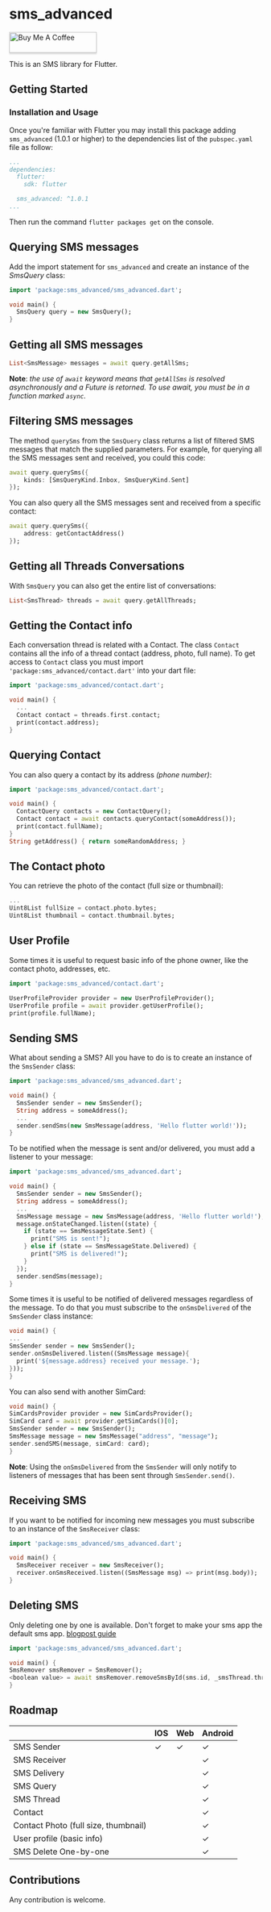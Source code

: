 # sms_advanced
<a href="https://www.buymeacoffee.com/EddieGenius" target="_blank"><img src="https://i.imgur.com/aV6DDA7.png" alt="Buy Me A Coffee" style="height: 41px !important;width: 174px !important; box-shadow: 0px 3px 2px 0px rgba(190, 190, 190, 0.5) !important;-webkit-box-shadow: 0px 3px 2px 0px rgba(190, 190, 190, 0.5) !important;" > </a>

This is an SMS library for Flutter.

## Getting Started


### Installation and Usage

Once you're familiar with Flutter you may install this package adding `sms_advanced` (1.0.1 or higher) to the dependencies list of the `pubspec.yaml` file as follow:

```yaml
...
dependencies:
  flutter:
    sdk: flutter

  sms_advanced: ^1.0.1
...
```

Then run the command `flutter packages get` on the console.

## Querying SMS messages

Add the import statement for `sms_advanced` and create an instance of the *SmsQuery* class:

```dart
import 'package:sms_advanced/sms_advanced.dart';

void main() {
  SmsQuery query = new SmsQuery();
}

```

## Getting all SMS messages

```dart
List<SmsMessage> messages = await query.getAllSms;
``` 

**Note**: _the use of `await` keyword means that `getAllSms` is resolved asynchronously and a Future is retorned. To use await, you must be in a function marked `async`._

## Filtering SMS messages

The method `querySms` from the `SmsQuery` class returns a list of filtered SMS messages that match the supplied parameters. For example, for querying all the SMS messages sent and received, you could this code:

```dart
await query.querySms({
    kinds: [SmsQueryKind.Inbox, SmsQueryKind.Sent]
});
```

You can also query all the SMS messages sent and received from a specific contact:

```dart
await query.querySms({
    address: getContactAddress()
});
```

## Getting all Threads Conversations

With `SmsQuery` you can also get the entire list of conversations:

```dart
List<SmsThread> threads = await query.getAllThreads;
```

## Getting the Contact info

Each conversation thread is related with a Contact. 
The class `Contact` contains all the info of a thread contact (address, photo, full name).
To get access to `Contact` class you must import `'package:sms_advanced/contact.dart'` into your dart file:

```dart
import 'package:sms_advanced/contact.dart';

void main() {
  ...
  Contact contact = threads.first.contact;
  print(contact.address);
}
```

## Querying Contact

You can also query a contact by its address _(phone number)_:

```dart
import 'package:sms_advanced/contact.dart';

void main() {
  ContactQuery contacts = new ContactQuery();
  Contact contact = await contacts.queryContact(someAddress());
  print(contact.fullName);
}
String getAddress() { return someRandomAddress; }
```

## The Contact photo

You can retrieve the photo of the contact (full size or thumbnail):

```dart
...
Uint8List fullSize = contact.photo.bytes;
Uint8List thumbnail = contact.thumbnail.bytes;
```

## User Profile

Some times it is useful to request basic info of the phone owner, like the contact photo, addresses, etc.

```dart
import 'package:sms_advanced/contact.dart';

UserProfileProvider provider = new UserProfileProvider();
UserProfile profile = await provider.getUserProfile();
print(profile.fullName);
```

## Sending SMS

What about sending a SMS? All you have to do is to create an instance of the `SmsSender` class:

```dart
import 'package:sms_advanced/sms_advanced.dart';

void main() {
  SmsSender sender = new SmsSender();
  String address = someAddress();
  ...
  sender.sendSms(new SmsMessage(address, 'Hello flutter world!'));
}
```

To be notified when the message is sent and/or delivered, you must add a listener to your message:

```dart
import 'package:sms_advanced/sms_advanced.dart';

void main() {
  SmsSender sender = new SmsSender();
  String address = someAddress();
  ...
  SmsMessage message = new SmsMessage(address, 'Hello flutter world!');
  message.onStateChanged.listen((state) {
    if (state == SmsMessageState.Sent) {
      print("SMS is sent!");
    } else if (state == SmsMessageState.Delivered) {
      print("SMS is delivered!");
    }
  });
  sender.sendSms(message);
}
```
Some times it is useful to be notified of delivered messages regardless of the message. To do that you must subscribe to the `onSmsDelivered` of the `SmsSender` class instance:

```dart
void main() {
...
SmsSender sender = new SmsSender();
sender.onSmsDelivered.listen((SmsMessage message){
  print('${message.address} received your message.');
}));
}
```

You can also send with another SimCard:

```dart
void main() {
SimCardsProvider provider = new SimCardsProvider();
SimCard card = await provider.getSimCards()[0];
SmsSender sender = new SmsSender();
SmsMessage message = new SmsMessage("address", "message");
sender.sendSMS(message, simCard: card);
}
```

**Note**: Using the `onSmsDelivered` from the `SmsSender` will only notify to listeners of messages that has been sent through `SmsSender.send()`.

## Receiving SMS

If you want to be notified for incoming new messages you must subscribe to an instance of the `SmsReceiver` class:

```dart
import 'package:sms_advanced/sms_advanced.dart';

void main() {
  SmsReceiver receiver = new SmsReceiver();
  receiver.onSmsReceived.listen((SmsMessage msg) => print(msg.body));
}
```

## Deleting SMS

Only deleting one by one is available. Don't forget to make your sms app the default sms app.
[blogpost guide](https://android-developers.googleblog.com/2013/10/getting-your-sms-apps-ready-for-kitkat.html)


```dart
import 'package:sms_advanced/sms_advanced.dart';

void main() {
SmsRemover smsRemover = SmsRemover();
<boolean value> = await smsRemover.removeSmsById(sms.id, _smsThread.threadId);
}
```

## Roadmap

|                                      | IOS     | Web     | Android |
|--------------------------------------|---------|---------|---------|
| SMS Sender                           | &check; | &check; | &check; |
| SMS Receiver                         |         |         | &check; |
| SMS Delivery                         |         |         | &check; |
| SMS Query                            |         |         | &check; |
| SMS Thread                           |         |         | &check; |
| Contact                              |         |         | &check; |
| Contact Photo (full size, thumbnail) |         |         | &check; |
| User profile (basic info)            |         |         | &check; |
| SMS Delete One-by-one                |         |         | &check; |




## Contributions

Any contribution is welcome.
